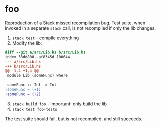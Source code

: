 # foo

Reproduction of a Stack missed recompilation bug. Test suite, when invoked in a separate `stack` call, is not recompiled if only the lib changes.

1. `stack test` - compile everything
2. Modify the lib:

```diff
diff --git a/src/Lib.hs b/src/Lib.hs
index 33dd800..af8345d 100644
--- a/src/Lib.hs
+++ b/src/Lib.hs
@@ -1,4 +1,4 @@
 module Lib (someFunc) where
 
 someFunc :: Int -> Int
-someFunc = (+1)
+someFunc = (+2)
```

3. `stack build foo` - important: only build the lib
4. `stack test foo-tests`

The test suite should fail, but is not recompiled, and still succeeds.
